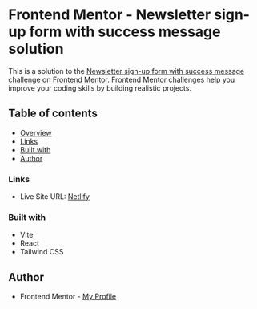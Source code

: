 # Frontend Mentor - Newsletter sign-up form with success message solution

This is a solution to the [Newsletter sign-up form with success message challenge on Frontend Mentor](https://www.frontendmentor.io/challenges/newsletter-signup-form-with-success-message-3FC1AZbNrv). Frontend Mentor challenges help you improve your coding skills by building realistic projects.

## Table of contents

- [Overview](#overview)
- [Links](#links)
- [Built with](#built-with)
- [Author](#author)

### Links

- Live Site URL: [Netlify](https://pkthunder-signup.netlify.app/)

### Built with

- Vite
- React
- Tailwind CSS

## Author

- Frontend Mentor - [My Profile](https://www.frontendmentor.io/profile/Pkthunder87)
